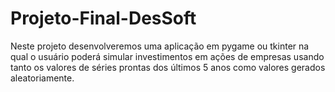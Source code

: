 # Projeto-Final-DesSoft
Neste projeto desenvolveremos uma aplicação em pygame ou tkinter na qual o usuário poderá simular investimentos em ações de empresas usando tanto os valores de séries prontas dos últimos 5 anos como valores gerados aleatoriamente.
